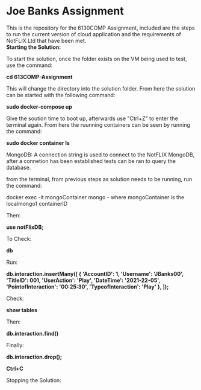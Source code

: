 <h1>Joe Banks Assignment</h1>
This is the repository for the 6130COMP Assignment, included are the steps to run the current version of cloud application and the requirements of NotFLIX Ltd that have been met.<br>
<b>Starting the Solution:</b>

To start the solution, once the folder exists on the VM being used to test, use the command:

<b>cd 613COMP-Assignment</b>

This will change the  directory into the solution folder. From here the solution can be started with the following command:

<b>sudo docker-compose up</b>

Give the soution time to boot up, afterwards use "Ctrl+Z" to  enter the terminal again. From here the  ruunning containers can be seen by running the command:

<b>sudo docker container ls</b>

MongoDB:
A connection string is used to connect to the NotFLIX MongoDB, after a connetion has been established tests can be ran to query the database.

from the terminal, from previous steps as solution needs to be running, run the command:

docker exec -it mongoContainer mongo  - where mongoContainer is the localmongo1 containerID </b>

Then:

<b>use notFlixDB;</b>

To Check:

<b>db</b>

Run:

<b>db.interaction.insertMany([
  { 'AccountID': 1, 'Username': 'JBanks00', 'TitleID': 001, 'UserAction': 'Play', 'DateTime': '2021-22-05', 'PointofInteraction': '00:25:30', 'TypeofInteraction': 'Play' },
]);</b>

Check:

<b>show tables</b>

Then:

<b>db.interaction.find()</b>

Finally:

<b>db.interaction.drop();</b>

<b>Ctrl+C</b>

Stopping the Solution:
